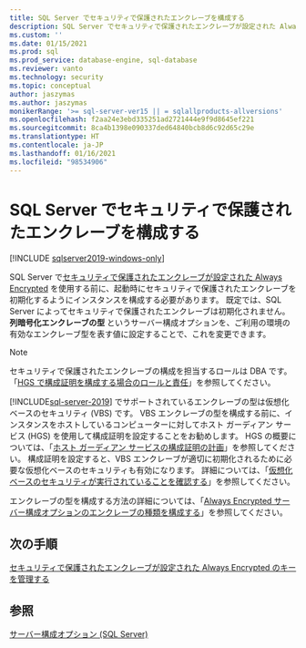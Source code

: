 ```yaml
---
title: SQL Server でセキュリティで保護されたエンクレーブを構成する
description: SQL Server でセキュリティで保護されたエンクレーブが設定された Always Encrypted 用に、セキュリティで保護されたエンクレーブを構成します。
ms.custom: ''
ms.date: 01/15/2021
ms.prod: sql
ms.prod_service: database-engine, sql-database
ms.reviewer: vanto
ms.technology: security
ms.topic: conceptual
author: jaszymas
ms.author: jaszymas
monikerRange: '>= sql-server-ver15 || = sqlallproducts-allversions'
ms.openlocfilehash: f2aa24e3ebd335251ad2721444e9f9d8645ef221
ms.sourcegitcommit: 8ca4b1398e090337ded64840bcb8d6c92d65c29e
ms.translationtype: HT
ms.contentlocale: ja-JP
ms.lasthandoff: 01/16/2021
ms.locfileid: "98534906"
---
```

# <a name="configure-the-secure-enclave-in-sql-server"></a>SQL Server でセキュリティで保護されたエンクレーブを構成する

[!INCLUDE [sqlserver2019-windows-only](../../../includes/applies-to-version/sqlserver2019-windows-only.md)]

SQL Server で[セキュリティで保護されたエンクレーブが設定された Always Encrypted](always-encrypted-enclaves.md) を使用する前に、起動時にセキュリティで保護されたエンクレーブを初期化するようにインスタンスを構成する必要があります。 既定では、SQL Server によってセキュリティで保護されたエンクレーブは初期化されません。 **列暗号化エンクレーブの型** というサーバー構成オプションを、ご利用の環境の有効なエンクレーブ型を表す値に設定することで、これを変更できます。

> [!NOTE]
> セキュリティで保護されたエンクレーブの構成を担当するロールは DBA です。 「[HGS で構成証明を構成する場合のロールと責任](always-encrypted-enclaves-host-guardian-service-plan.md#roles-and-responsibilities-when-configuring-attestation-with-hgs)」を参照してください。

[!INCLUDE[sql-server-2019](../../../includes/sssqlv15-md.md)] でサポートされているエンクレーブの型は仮想化ベースのセキュリティ (VBS) です。 VBS エンクレーブの型を構成する前に、インスタンスをホストしているコンピューターに対してホスト ガーディアン サービス (HGS) を使用して構成証明を設定することをお勧めします。 HGS の概要については、「[ホスト ガーディアン サービスの構成証明の計画](always-encrypted-enclaves-host-guardian-service-plan.md)」を参照してください。 構成証明を設定すると、VBS エンクレーブが適切に初期化されるために必要な仮想化ベースのセキュリティも有効になります。 詳細については、「[仮想化ベースのセキュリティが実行されていることを確認する](always-encrypted-enclaves-host-guardian-service-register.md#step-2-verify-virtualization-based-security-is-running)」を参照してください。

エンクレーブの型を構成する方法の詳細については、「[Always Encrypted サーバー構成オプションのエンクレーブの種類を構成する](../../../database-engine/configure-windows/configure-column-encryption-enclave-type.md)」を参照してください。

## <a name="next-steps"></a>次の手順

 [セキュリティで保護されたエンクレーブが設定された Always Encrypted のキーを管理する](always-encrypted-enclaves-manage-keys.md)

## <a name="see-also"></a>参照  
 
 [サーバー構成オプション (SQL Server)](../../../database-engine/configure-windows/server-configuration-options-sql-server.md)
